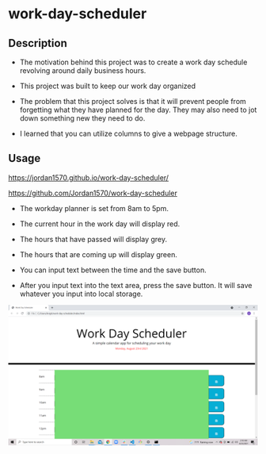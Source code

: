 # work-day-scheduler

## Description

- The motivation behind this project was to create a work day schedule revolving around daily business hours. 

- This project was built to keep our work day organized

- The problem that this project solves is that it will prevent people from forgetting what they have planned for the day. They may also need to jot down something new they need to do. 

- I learned that you can utilize columns to give a webpage structure. 

## Usage

https://jordan1570.github.io/work-day-scheduler/

https://github.com/Jordan1570/work-day-scheduler

- The workday planner is set from 8am to 5pm.

- The current hour in the work day will display red.

- The hours that have passed will display grey.

- The hours that are coming up will display green. 

- You can input text between the time and the save button. 

- After you input text into the text area, press the save button. It will save whatever you input into local storage. 

![screenshot of workday scheduler webpage](Screenshot-42.png)




